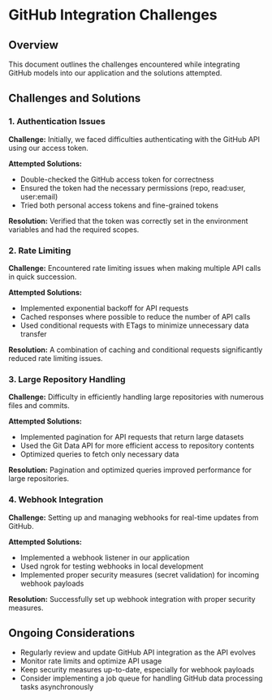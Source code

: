 # GitHub Integration Challenges

## Overview
This document outlines the challenges encountered while integrating GitHub models into our application and the solutions attempted.

## Challenges and Solutions

### 1. Authentication Issues

**Challenge:** Initially, we faced difficulties authenticating with the GitHub API using our access token.

**Attempted Solutions:**
- Double-checked the GitHub access token for correctness
- Ensured the token had the necessary permissions (repo, read:user, user:email)
- Tried both personal access tokens and fine-grained tokens

**Resolution:** Verified that the token was correctly set in the environment variables and had the required scopes.

### 2. Rate Limiting

**Challenge:** Encountered rate limiting issues when making multiple API calls in quick succession.

**Attempted Solutions:**
- Implemented exponential backoff for API requests
- Cached responses where possible to reduce the number of API calls
- Used conditional requests with ETags to minimize unnecessary data transfer

**Resolution:** A combination of caching and conditional requests significantly reduced rate limiting issues.

### 3. Large Repository Handling

**Challenge:** Difficulty in efficiently handling large repositories with numerous files and commits.

**Attempted Solutions:**
- Implemented pagination for API requests that return large datasets
- Used the Git Data API for more efficient access to repository contents
- Optimized queries to fetch only necessary data

**Resolution:** Pagination and optimized queries improved performance for large repositories.

### 4. Webhook Integration

**Challenge:** Setting up and managing webhooks for real-time updates from GitHub.

**Attempted Solutions:**
- Implemented a webhook listener in our application
- Used ngrok for testing webhooks in local development
- Implemented proper security measures (secret validation) for incoming webhook payloads

**Resolution:** Successfully set up webhook integration with proper security measures.

## Ongoing Considerations
- Regularly review and update GitHub API integration as the API evolves
- Monitor rate limits and optimize API usage
- Keep security measures up-to-date, especially for webhook payloads
- Consider implementing a job queue for handling GitHub data processing tasks asynchronously